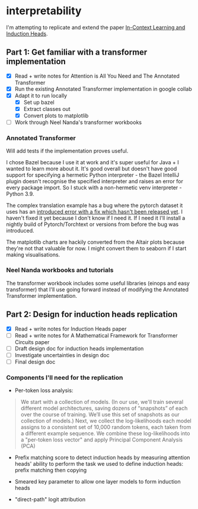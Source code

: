 # interpretability

I'm attempting to replicate and extend the paper [In-Context Learning and Induction Heads](https://transformer-circuits.pub/2022/in-context-learning-and-induction-heads/index.html#:~:text=Induction%20heads%20are%20named%20by,Induction%20heads%20crystallize%20that%20inference.
).

## Part 1: Get familiar with a transformer implementation
- [x] Read + write notes for Attention is All You Need and The Annotated Transformer
- [x] Run the existing Annotated Transformer implementation in google collab
- [x] Adapt it to run locally
  - [x] Set up bazel
  - [x] Extract classes out
  - [x] Convert plots to matplotlib
 - [ ] Work through Neel Nanda's transformer workbooks
 
### Annotated Transformer
  
Will add tests if the implementation proves useful. 

I chose Bazel because I use it at work and it's super useful for Java + I wanted to learn more about it. It's good overall but doesn't have good support for specifying a hermetic Python interpreter - the Bazel IntelliJ plugin doesn't recognise the specified interpreter and raises an error for every package import. So I stuck with a non-hermetic venv interpreter - Python 3.9. 

The complex translation example has a bug where the pytorch dataset it uses has an [introduced error with a fix which hasn't been released yet](https://github.com/pytorch/text/issues/2001). I haven't fixed it yet because I don't know if I need it. If I need it I'll install a nightly build of Pytorch/Torchtext or versions from before the bug was introduced.

The matplotlib charts are hackily converted from the Altair plots because they're not that valuable for now. I might convert them to seaborn if I start making visualisations.

### Neel Nanda workbooks and tutorials

The transformer workbook includes some useful libraries (einops and easy transformer) that I'll use going forward instead of modifying the Annotated Transformer implementation.

## Part 2: Design for induction heads replication
- [x] Read + write notes for Induction Heads paper
- [ ] Read + write notes for A Mathematical Framework for Transformer Circuits paper
- [ ] Draft design doc for induction heads implementation
- [ ] Investigate uncertainties in design doc
- [ ] Final design doc

### Components I'll need for the replication

* Per-token loss analysis:

> We start with a collection of models. (In our use, we'll train several different model architectures, saving dozens of “snapshots” of each over the course of training. We’ll use this set of snapshots as our collection of models.) Next, we collect the log-likelihoods each model assigns to a consistent set of 10,000 random tokens, each taken from a different example sequence. We combine these log-likelihoods into a "per-token loss vector" and apply Principal Component Analysis (PCA)

* Prefix matching score to detect induction heads by measuring attention heads' ability to perform the task we used to define induction heads: prefix matching then copying

* Smeared key parameter to allow one layer models to form induction heads
* "direct-path" logit attribution
